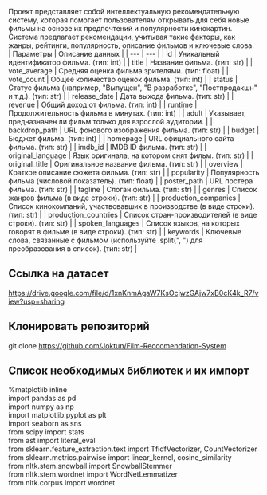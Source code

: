 Проект представляет собой интеллектуальную рекомендательную систему, которая помогает пользователям открывать для себя новые фильмы на основе их предпочтений и популярности кинокартин. Система предлагает рекомендации, учитывая такие факторы, как жанры, рейтинги, популярность, описание фильмов и ключевые слова. <br>
| Параметры | Описание данных |
| --- | --- |
| id | Уникальный идентификатор фильма. (тип: int) |
| title | Название фильма. (тип: str) |
| vote_average | Средняя оценка фильма зрителями. (тип: float) |
| vote_count | Общее количество оценок фильма. (тип: int) |
| status | Статус фильма (например, "Выпущен", "В разработке", "Постпродакшн" и т.д.). (тип: str) |
| release_date | Дата выхода фильма. (тип: str) |
| revenue | Общий доход от фильма. (тип: int) |
| runtime | Продолжительность фильма в минутах. (тип: int) |
| adult | Указывает, предназначен ли фильм только для взрослой аудитории. |
| backdrop_path | URL фонового изображения фильма. (тип: str) |
| budget | Бюджет фильма. (тип: int) |
| homepage | URL официального сайта фильма. (тип: str) |
| imdb_id | IMDB ID фильма. (тип: str) |
| original_language | Язык оригинала, на котором снят фильм. (тип: str) |
| original_title | Оригинальное название фильма. (тип: str) |
| overview | Краткое описание сюжета фильма. (тип: str) |
| popularity | Популярность фильма (числовой показатель). (тип: float) |
| poster_path | URL постера фильма. (тип: str) |
| tagline | Слоган фильма. (тип: str) |
| genres | Список жанров фильма (в виде строки). (тип: str) |
| production_companies | Список кинокомпаний, участвовавших в производстве (в виде строки). (тип: str) |
| production_countries | Список стран-производителей (в виде строки). (тип: str) |
| spoken_languages | Список языков, на которых говорят в фильме (в виде строки). (тип: str) |
| keywords | Ключевые слова, связанные с фильмом (используйте .split(", ") для преобразования в список). (тип: str) |

## Ссылка на датасет
https://drive.google.com/file/d/1xnKnmAgaW7KsOcjwzGAjw7xB0cK4k_R7/view?usp=sharing

## Клонировать репозиторий
git clone https://github.com/Joktun/Film-Reccomendation-System

## Список необходимых библиотек и их импорт
%matplotlib inline <br>
import pandas as pd <br>
import numpy as np <br>
import matplotlib.pyplot as plt <br>
import seaborn as sns <br>
from scipy import stats <br>
from ast import literal_eval <br>
from sklearn.feature_extraction.text import TfidfVectorizer, CountVectorizer <br>
from sklearn.metrics.pairwise import linear_kernel, cosine_similarity <br>
from nltk.stem.snowball import SnowballStemmer <br> 
from nltk.stem.wordnet import WordNetLemmatizer <br>
from nltk.corpus import wordnet
